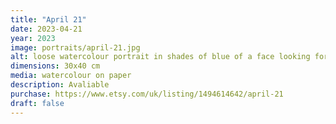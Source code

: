 ```yaml
---
title: "April 21"
date: 2023-04-21
year: 2023
image: portraits/april-21.jpg
alt: loose watercolour portrait in shades of blue of a face looking forward, with strong lighting coming from the left
dimensions: 30x40 cm
media: watercolour on paper
description: Avaliable
purchase: https://www.etsy.com/uk/listing/1494614642/april-21
draft: false
---
```

